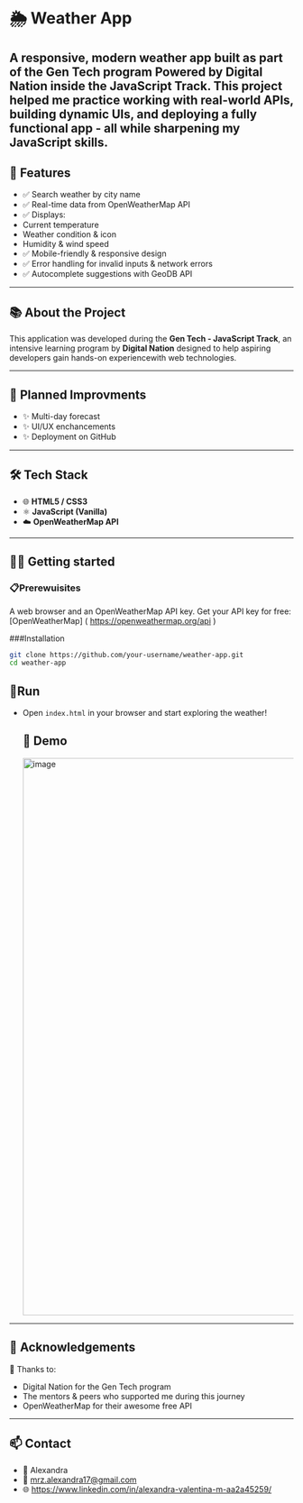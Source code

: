 # 🌦️ Weather App
A responsive, modern weather app built as part of the **Gen Tech program Powered by Digital Nation** inside the **JavaScript Track**.
This project helped me practice working with real-world APIs, building dynamic UIs, and deploying a fully functional app - all while sharpening my JavaScript skills.
---
## 🚀 Features 
- ✅ Search weather by city name
- ✅ Real-time data from OpenWeatherMap API
- ✅ Displays:
- Current temperature
- Weather condition & icon
- Humidity & wind speed
- ✅ Mobile-friendly & responsive design
- ✅ Error handling for invalid inputs & network errors
- ✅ Autocomplete suggestions with GeoDB API

---
## 📚 About the Project
This application was developed during the **Gen Tech - JavaScript Track**, an intensive learning program by **Digital Nation** designed to help aspiring developers gain hands-on experiencewith web technologies.

---
## 🔮 Planned Improvments
- ✨ Multi-day forecast
- ✨ UI/UX enchancements
- ✨ Deployment on GitHub

---
## 🛠️ Tech Stack
- 🌐 **HTML5 / CSS3**
- ⚛️ **JavaScript (Vanilla)**
- ☁️ **OpenWeatherMap API**

---
## 🧑‍💻 Getting started
### 📋Prerewuisites
A web browser and an OpenWeatherMap API key.
Get your API key for free: [OpenWeatherMap] ( https://openweathermap.org/api )

###Installation
```bash
git clone https://github.com/your-username/weather-app.git
cd weather-app
```

## 🚴Run
- Open `index.html` in your browser and start exploring the weather!

  ## 📸 Demo
  <img width="1919" height="989" alt="image" src="https://github.com/user-attachments/assets/446f62f1-82d3-461c-a575-2c7bd093f7c9" />

---
  ## 🤝 Acknowledgements
  🙏 Thanks to:
  - Digital Nation for the Gen Tech program
  - The mentors & peers who supported me during this journey
  - OpenWeatherMap for their awesome free API

---
## 📫 Contact
- 👤 Alexandra
- 📧 mrz.alexandra17@gmail.com
- 🌐 https://www.linkedin.com/in/alexandra-valentina-m-aa2a45259/ 
